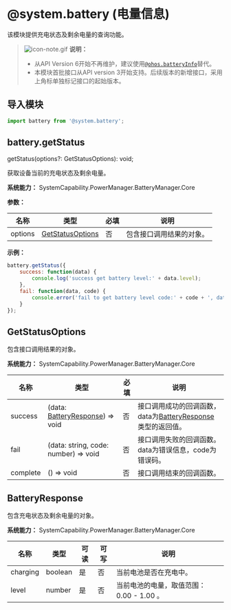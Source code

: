 # @system.battery (电量信息)

该模块提供充电状态及剩余电量的查询功能。

>  ![icon-note.gif](public_sys-resources/icon-note.gif) **说明：**
>  - 从API Version 6开始不再维护，建议使用[`@ohos.batteryInfo`](js-apis-battery-info.md)替代。
>  - 本模块首批接口从API version 3开始支持。后续版本的新增接口，采用上角标单独标记接口的起始版本。


## 导入模块


```js
import battery from '@system.battery';
```


## battery.getStatus

getStatus(options?: GetStatusOptions): void;

获取设备当前的充电状态及剩余电量。

**系统能力：** SystemCapability.PowerManager.BatteryManager.Core

**参数：**

| 名称 | 类型 | 必填 | 说明 |
| -------- | -------- | -------- | -------- |
| options | [GetStatusOptions](#getstatusoptions) | 否 | 包含接口调用结果的对象。 |

**示例：**

```js
battery.getStatus({
    success: function(data) {
        console.log('success get battery level:' + data.level);
    },
    fail: function(data, code) {
        console.error('fail to get battery level code:' + code + ', data: ' + data);
    }
});
```

## GetStatusOptions

包含接口调用结果的对象。

**系统能力：** SystemCapability.PowerManager.BatteryManager.Core

| 名称   | 类型                                                | 必填 | 说明                                                         |
| -------- | --------------------------------------------------- | ---- | ------------------------------------------------------------ |
| success  | (data: [BatteryResponse](#batteryresponse)) => void | 否   | 接口调用成功的回调函数，data为[BatteryResponse](#batteryresponse)类型的返回值。 |
| fail     | (data: string, code: number) => void                | 否   | 接口调用失败的回调函数。data为错误信息，code为错误码。       |
| complete | () => void                                          | 否   | 接口调用结束的回调函数。                                     |

## BatteryResponse

包含充电状态及剩余电量的对象。

**系统能力：** SystemCapability.PowerManager.BatteryManager.Core

| 名称 | 类型 | 可读 | 可写 | 说明 |
| -------- | -------- | -------- | -------- | -------- |
| charging | boolean | 是 | 否 | 当前电池是否在充电中。 |
| level | number | 是 | 否 | 当前电池的电量，取值范围：0.00&nbsp;-&nbsp;1.00&nbsp;。 |
